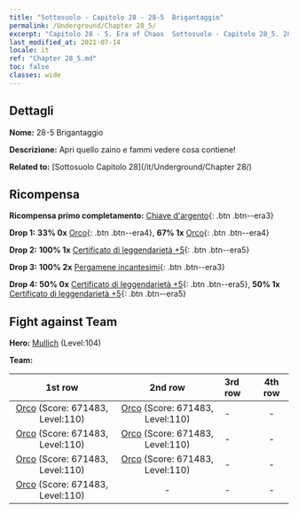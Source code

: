 ```yaml
---
title: "Sottosuolo - Capitolo 28 - 28-5  Brigantaggio"
permalink: /Underground/Chapter 28_5/
excerpt: "Capitolo 28 - 5. Era of Chaos  Sottosuolo - Capitolo 28_5. 28-5  Brigantaggio"
last_modified_at: 2021-07-14
locale: it
ref: "Chapter 28_5.md"
toc: false
classes: wide
---
```


## Dettagli

 **Nome:** 28-5  Brigantaggio

 **Descrizione:**       Apri quello zaino e fammi vedere cosa contiene!

 **Related to:** [Sottosuolo Capitolo 28](/it/Underground/Chapter 28/)

## Ricompensa

 **Ricompensa primo completamento:** [Chiave d'argento](/ItemsIT/con_693/){: .btn .btn--era3}

 **Drop 1:** **33% 0x** [Orco](/ItemsIT/unt_219/){: .btn .btn--era4}, **67% 1x** [Orco](/ItemsIT/unt_219/){: .btn .btn--era4}

 **Drop 2:** **100% 1x** [Certificato di leggendarietà +5](/ItemsIT/mat_102/){: .btn .btn--era5}

 **Drop 3:** **100% 2x** [Pergamene incantesimi](/ItemsIT/con_694/){: .btn .btn--era3}

 **Drop 4:** **50% 0x** [Certificato di leggendarietà +5](/ItemsIT/mat_102/){: .btn .btn--era5}, **50% 1x** [Certificato di leggendarietà +5](/ItemsIT/mat_102/){: .btn .btn--era5}


## Fight against Team
 **Hero:** [Mullich](/it/heroes/Mullich/) (Level:104)

 **Team:**


  | 1st row | 2nd row | 3rd row | 4th row |
  |:----:|:----:|:----|:----:|
  | [Orco](/it/units/Orc/) (Score: 671483, Level:110)  | [Orco](/it/units/Orc/) (Score: 671483, Level:110)  | - | - |
  | [Orco](/it/units/Orc/) (Score: 671483, Level:110)  | [Orco](/it/units/Orc/) (Score: 671483, Level:110)  | - | - |
  | [Orco](/it/units/Orc/) (Score: 671483, Level:110)  | [Orco](/it/units/Orc/) (Score: 671483, Level:110)  | - | - |
  | [Orco](/it/units/Orc/) (Score: 671483, Level:110)  | - | - | - |


